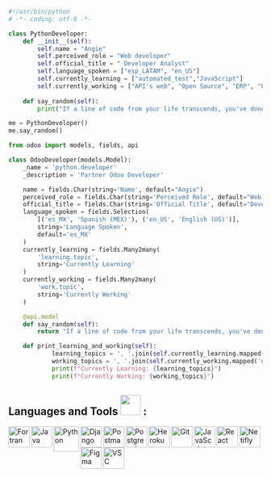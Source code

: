 ```python
#!/usr/bin/python
# -*- coding: utf-8 -*-

class PythonDeveloper:
    def __init__(self):
        self.name = "Angie"
        self.perceived_role = "Web developer"
        self.official_title = " Developer Analyst"
        self.language_spoken = ["esp_LATAM", "en_US"]
        self.currently_learning = ["automated_test","JavaScript"]
        self.currently_working = ["API's web", "Open Source", "ERP", "Personal Project"]
        
    def say_random(self):
        print("If a line of code from your life transcends, you've done more than most.")

me = PythonDeveloper()
me.say_random()
```

```python
from odoo import models, fields, api

class OdooDeveloper(models.Model):
    _name = 'python.developer'
    _description = 'Partner Odoo Developer'

    name = fields.Char(string='Name', default="Angie")
    perceived_role = fields.Char(string='Perceived Role', default="Web Developer")
    official_title = fields.Char(string='Official Title', default="Developer Analyst")
    language_spoken = fields.Selection(
        [('es_MX', 'Spanish (MEX)'), ('en_US', 'English (US)')],
        string='Language Spoken',
        default='es_MX'
    )
    currently_learning = fields.Many2many(
        'learning.topic', 
        string='Currently Learning'
    )
    currently_working = fields.Many2many(
        'work.topic', 
        string='Currently Working'
    )

    @api.model
    def say_random(self):
        return "If a line of code from your life transcends, you've done more than most."

    def print_learning_and_working(self):
            learning_topics = ', '.join(self.currently_learning.mapped('name'))
            working_topics = ', '.join(self.currently_working.mapped('name'))
            print(f"Currently Learning: {learning_topics}")
            print(f"Currently Working: {working_topics}")


```
<div align="left">
<h2> Languages and Tools  <img src="https://media.tenor.com/Es9wm76r9QkAAAAi/angry-typing-cat.gif" width="40"> :</h2>
</div>
<a href="https://fortran-lang.org/es/index" target="Fortran"><img align="left" alt="Fortran" height ="42px" src="https://upload.wikimedia.org/wikipedia/commons/thumb/b/b8/Fortran_logo.svg/800px-Fortran_logo.svg.png"/> </a>
<a href="https://datastudio.withgoogle.com/" target="GoogleDataStudio"><img align="left" alt="Java" height ="42px" src="https://cdn.worldvectorlogo.com/logos/google-data-studio.svg"/> </a>
<a href="https://www.python.org" target="_blank"><img align="left" alt="Python" height ="50px" src="https://raw.githubusercontent.com/rahul-jha98/github_readme_icons/main/language_and_tools/square/python/python.svg"/> </a>
<a href="https://www.django-rest-framework.org/" target="Django"> <img align="left" alt="Django" height ="42px" src="https://cdn.worldvectorlogo.com/logos/django.svg" alt="firebase" height ="42px"/> </a>
<a href="https://www.postman.com/" target="Postman"> <img align="left" alt="Postman" height ="42px"img src="https://uxwing.com/wp-content/themes/uxwing/download/brands-and-social-media/postman-icon.png" /> </a>
<a href="https://www.postgresql.org/" target="Postgresql"> <img align="left" alt="Postgresql" height ="42px" src="https://upload.wikimedia.org/wikipedia/commons/2/29/Postgresql_elephant.svg"/> </a>
<a href="https://devcenter.heroku.com/" target="Heroku"><img align="left" alt="Heroku" height ="42px" src="https://cdn-icons-png.flaticon.com/512/873/873120.png"/> </a>

<a href="https://git-scm.com/" target="Git"> <img align="left" alt="Git" height ="42px" img src="https://raw.githubusercontent.com/rahul-jha98/github_readme_icons/main/language_and_tools/square/git-scm/git-scm.svg"/> </a>
<a href="https://developer.mozilla.org/en-US/docs/Web/JavaScript" target="JavaScript"> <img align="left" alt="JavaScript" height ="42px"  src="https://raw.githubusercontent.com/rahul-jha98/github_readme_icons/main/language_and_tools/square/javascript/javascript.svg"> </a>
<a href="https://reactjs.org/" target="React"> <img align="left" alt="React" height ="42px" src="https://raw.githubusercontent.com/rahul-jha98/github_readme_icons/main/language_and_tools/square/react/react.svg"/> </a>
<a href="https://www.netlify.com/" target="Netifly"> <img align="left" alt="Netifly" height ="42px" src="https://cdn.freebiesupply.com/logos/large/2x/netlify-logo-png-transparent.png"/> </a>
<a href="https://www.figma.com/" target="Figma"> <img align="left" alt="Figma" height ="42px" src="https://raw.githubusercontent.com/rahul-jha98/github_readme_icons/main/language_and_tools/square/figma/figma.svg"/> </a>
<a href="https://code.visualstudio.com/" target="VisualStudioCode"> <img align="left" alt="VSC" height ="42px" img src="https://upload.wikimedia.org/wikipedia/commons/thumb/9/9a/Visual_Studio_Code_1.35_icon.svg/2048px-Visual_Studio_Code_1.35_icon.svg.png"/> </a>
